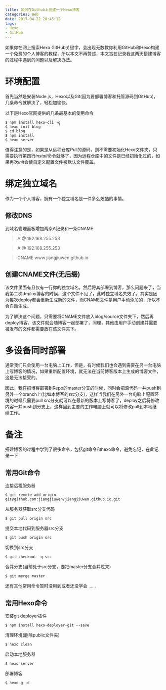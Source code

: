 ```yaml
---
title: 如何在Github上创建一个Hexo博客
categories: Web
date: 2017-04-22 20:45:12
tags:
- Hexo
- GitHub
---
```

如果你在网上搜索Hexo GitHub关键字，会出现无数教你利用GitHub和Hexo构建一个免费的个人博客的教程，所以本文不再赘述，本文旨在记录我这两天搭建博客的过程中遇到的问题以及解决办法。

# 环境配置

首先当然是安装Node.js，Hexo以及Git(因为要部署博客和托管源码到GitHub)，几条命令就解决了，轻松加愉快。

以下是Hexo官网提供的几条最基本的使用命令

``` shell
$ npm install hexo-cli -g
$ hexo init blog
$ cd blog
$ npm install
$ hexo server
```

值得注意的是，如果是从远程仓库Pull的源码，则不需要初始化Hexo文件夹，只需要执行第四行*install*命令就够了，因为远程仓库中的文件是已经初始化过的，如果再次*init*会使自定义配置文件被默认文件覆盖。

# 绑定独立域名

作为一个个人博客，拥有一个独立域名是一件多么炫酷的事情。

## 修改DNS

到域名管理面板增加两条A记录和一条CNAME

> A @ 192.168.255.253
  
> A @ 192.168.255.253
  
> CNAME www jiangjiuwen.github.io

## 创建CNAME文件(无后缀)

该文件里面有且仅有一行你的独立域名，然后将其部署到博客，那么问题来了，当我第二次deploy博客的时候，这个文件不见了，此时独立域名失效了，其实是因为每次deploy都会重新生成新的文件，而CNAME文件是用户手动添加的，所以不会自动生成。

为了解决这个问题，只需要将CNAME文件放入blog/source文件夹下，然后再deploy博客，该文件就会随博客一起部署了，同理，其他由用户手动创建并需要被发布的文件都需要放在该文件夹下。

# 多设备同时部署

通常我们只会使用一台电脑上工作，但是，有时候我们也会遇到需要在另一台电脑上写博客的情况，如果重新配置环境，就无法在当前博客版本上生成的博客文件，这是无法接受的。

因此，我在把博客部署到Repo的master分支的时候，同时会把源代码一并push到另外一个branch上(比如本博客的*src*分支)，这样当我们在另外一台电脑上配置环境的时候只需要pull *src*分支就可以在最新的版本上写博客了，deploy之后将修改内容一并push到分支上，这样回到主要的工作电脑上就可以将修改pull到本地继续工作。

# 备注

搭建博客的过程中学到了很多命令，包括git命令和hexo命令，避免忘记，在此记录一下

## 常用Git命令

连接远程服务器

``` shell
$ git remote add origin git@github.com:jiangjiuwen/jiangjiuwen.github.io.git
```

从服务器获取src分支代码

``` shell
$ git pull origin src
```

提交本地代码到服务器src分支

``` shell
$ git push origin src
```

切换到src分支

``` shell
$ git checkout -q src
```

合并分支(当前处于src分支，要把master分支合并过来)

``` shell
$ git merge master
```

还有其他常用命令暂时没用到或者还没学会 ……

## 常用Hexo命令

安装git deployer插件

```shell
$ npm install hexo-deployer-git --save
```

清理环境(删除public文件夹)

``` shell
$ hexo clean
```

启动本地服务器

``` shell
$ hexo server
```

部署博客

``` shell
$ hexo g -d
```